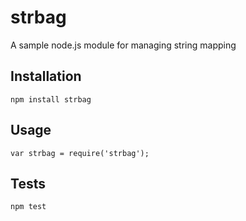 # strbag
A sample node.js module for managing  string mapping 

## Installation

  `npm install strbag`

## Usage

    var strbag = require('strbag');

## Tests

  `npm test`

